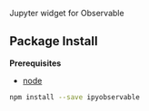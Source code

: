 Jupyter widget for Observable

Package Install
---------------

**Prerequisites**
- [node](http://nodejs.org/)

```bash
npm install --save ipyobservable
```
